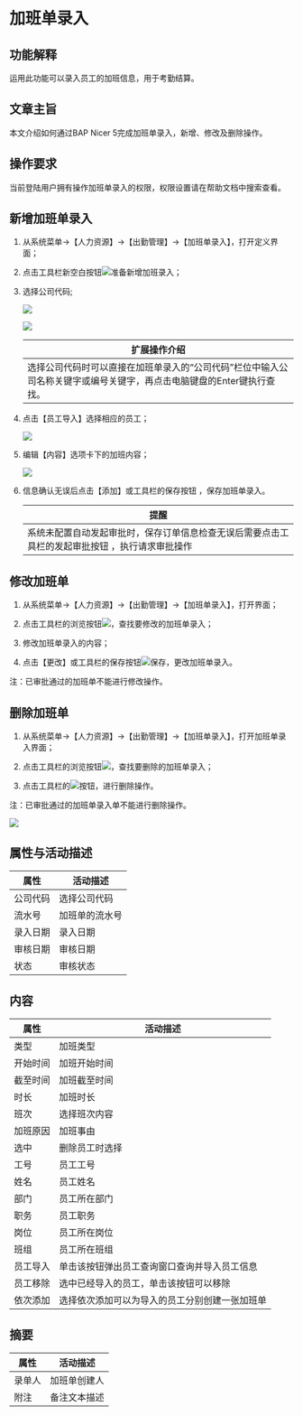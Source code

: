 # 加班单录入

## 功能解释

运用此功能可以录入员工的加班信息，用于考勤结算。

## 文章主旨

本文介绍如何通过BAP Nicer 5完成加班单录入，新增、修改及删除操作。

## 操作要求

当前登陆用户拥有操作加班单录入的权限，权限设置请在帮助文档中搜索查看。

## 新增加班单录入

1. 从系统菜单->【人力资源】->【出勤管理】->【加班单录入】，打开定义界面；     

2. 点击工具栏新空白按钮![](images/kban.png)准备新增加班录入；

3. 选择公司代码;

   ![](images/jbdlr1.png)

   ![](images/jbdlr2.png)

   | 扩展操作介绍                                                 |
   | ------------------------------------------------------------ |
   | 选择公司代码时可以直接在加班单录入的“公司代码”栏位中输入公司名称关键字或编号关键字，再点击电脑键盘的Enter键执行查找。 |

4. 点击【员工导入】选择相应的员工；

   ![](images/jbdlr3.png)


5. 编辑【内容】选项卡下的加班内容；

   ![](images/jbdlr4.png)



6. 信息确认无误后点击【添加】或工具栏的保存按钮 ，保存加班单录入。

   | 提醒                                                         |
   | ------------------------------------------------------------ |
   | 系统未配置自动发起审批时，保存订单信息检查无误后需要点击工具栏的发起审批按钮     ，执行请求审批操作 |

## 修改加班单

1. 从系统菜单->【人力资源】->【出勤管理】->【加班单录入】，打开界面；

2. 点击工具栏的浏览按钮![](images/cg003.png)，查找要修改的加班单录入；

3. 修改加班单录入的内容；

4. 点击【更改】或工具栏的保存按钮![](images/bcan.png)保存，更改加班单录入。

注：已审批通过的加班单不能进行修改操作。

## 删除加班单

1. 从系统菜单->【人力资源】->【出勤管理】->【加班单录入】，打开加班单录入界面；

2. 点击工具栏的浏览按钮![](images/cg003.png)，查找要删除的加班单录入；

3. 点击工具栏的![](images/cgdel.png)按钮，进行删除操作。

注：已审批通过的加班单录入单不能进行删除操作。

![](images/jbdlr5.png)



## 属性与活动描述

| **属性** | **活动描述**   |
| -------- | -------------- |
| 公司代码 | 选择公司代码   |
| 流水号   | 加班单的流水号 |
| 录入日期 | 录入日期       |
| 审核日期 | 审核日期       |
| 状态     | 审核状态       |

## 内容

| **属性** | **活动描述**                                   |
| -------- | ---------------------------------------------- |
| 类型     | 加班类型                                       |
| 开始时间 | 加班开始时间                                   |
| 截至时间 | 加班截至时间                                   |
| 时长     | 加班时长                                       |
| 班次     | 选择班次内容                                   |
| 加班原因 | 加班事由                                       |
| 选中     | 删除员工时选择                                 |
| 工号     | 员工工号                                       |
| 姓名     | 员工姓名                                       |
| 部门     | 员工所在部门                                   |
| 职务     | 员工职务                                       |
| 岗位     | 员工所在岗位                                   |
| 班组     | 员工所在班组                                   |
| 员工导入 | 单击该按钮弹出员工查询窗口查询并导入员工信息   |
| 员工移除 | 选中已经导入的员工，单击该按钮可以移除         |
| 依次添加 | 选择依次添加可以为导入的员工分别创建一张加班单 |

## 摘要

| **属性** | **活动描述** |
| -------- | ------------ |
| 录单人   | 加班单创建人 |
| 附注     | 备注文本描述 |